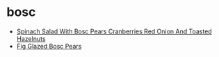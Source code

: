 # bosc

 * [Spinach Salad With Bosc Pears Cranberries Red Onion And Toasted Hazelnuts](../index/s/spinach-salad-with-bosc-pears-cranberries-red-onion-and-toasted-hazelnuts-355430.json)
 * [Fig Glazed Bosc Pears](../index/f/fig-glazed-bosc-pears.json)
